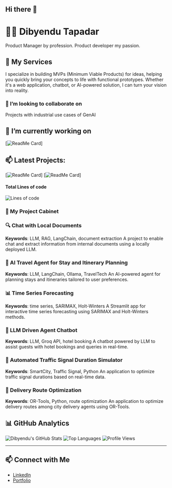 ## Hi there 👋

# 👨‍💻 Dibyendu Tapadar
Product Manager by profession. Product developer my passion.

## 💼 My Services

I specialize in building MVPs (Minimum Viable Products) for ideas, helping you quickly bring your concepts to life with functional prototypes. Whether it's a web application, chatbot, or AI-powered solution, I can turn your vision into reality.


### 👯 I’m looking to collaborate on
Projects with industrial use cases of GenAI

## 🔭 I’m currently working on
[![ReadMe Card](https://github-readme-stats.vercel.app/api/pin/?username=dibyendutapadar&repo=ai-learning-flashcards&theme=radical)]

## 📫 Latest Projects:
[![ReadMe Card](https://github-readme-stats.vercel.app/api/pin/?username=dibyendutapadar&repo=ai-agent-image-analyzer&theme=radical)]
[![ReadMe Card](https://github-readme-stats.vercel.app/api/pin/?username=dibyendutapadarrepo=&chat-with-pdf&theme=radical)]

#### Total Lines of code
![Lines of code](https://img.shields.io/badge/Total%20Lines%20of%20code-5%20million%20lines-green)



### 🌟 My Project Cabinet

### 🔍 Chat with Local Documents
**Keywords**: LLM, RAG, LangChain, document extraction
A project to enable chat and extract information from internal documents using a locally deployed LLM.

### 🛫 AI Travel Agent for Stay and Itinerary Planning
**Keywords**: LLM, LangChain, Ollama, TravelTech
An AI-powered agent for planning stays and itineraries tailored to user preferences.

### 📊 Time Series Forecasting
**Keywords**: time series, SARIMAX, Holt-Winters
A Streamlit app for interactive time series forecasting using SARIMAX and Holt-Winters methods.

### 🏨 LLM Driven Agent Chatbot
**Keywords**: LLM, Groq API, hotel booking
A chatbot powered by LLM to assist guests with hotel bookings and queries in real-time.

### 🚦 Automated Traffic Signal Duration Simulator
**Keywords**: SmartCity, Traffic Signal, Python
An application to optimize traffic signal durations based on real-time data.

### 🚚 Delivery Route Optimization
**Keywords**: OR-Tools, Python, route optimization
An application to optimize delivery routes among city delivery agents using OR-Tools.


## 📊 GitHub Analytics

![Dibyendu's GitHub Stats](https://github-readme-stats.vercel.app/api?username=dibyendutapadar&show_icons=true&theme=radical)
![Top Languages](https://github-readme-stats.vercel.app/api/top-langs/?username=dibyendutapadar&layout=compact&theme=radical)
![Profile Views](https://komarev.com/ghpvc/?username=dibyendutapadar&color=blue)

---

## 📫 Connect with Me
- [LinkedIn](https://www.linkedin.com/in/dibyendu-tapadar/)
- [Portfolio](https://dibs-portfolio.streamlit.app/)







<!--
**dibyendutapadar/dibyendutapadar** is a ✨ _special_ ✨ repository because its `README.md` (this file) appears on your GitHub profile.

Here are some ideas to get you started:

- 🔭 I’m currently working on ...
- 🌱 I’m currently learning ...
- 👯 I’m looking to collaborate on ...
- 🤔 I’m looking for help with ...
- 💬 Ask me about ...
- 📫 How to reach me: ...
- 😄 Pronouns: ...
- ⚡ Fun fact: ...
-->
